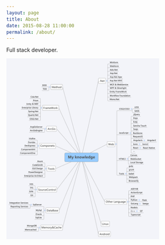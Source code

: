 ```yaml
---
layout: page
title: About
date: 2015-08-28 11:00:00
permalink: /about/
---
```

Full stack developer.

<div class="container">
    <div class="row">
        <img src="/files/My knowledge.svg" width="80%">
    </div>
</div>
